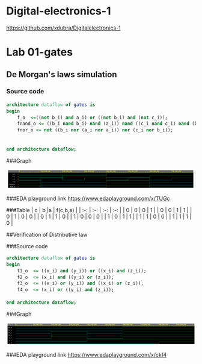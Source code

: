 # Digital-electronics-1
https://github.com/xdubra/Digitalelectronics-1
# Lab 01-gates
## De Morgan's laws simulation
### Source code
```vhdl
architecture dataflow of gates is
begin
    f_o  <=((not b_i) and a_i) or ((not b_i) and (not c_i));
    fnand_o <= ((b_i nand b_i) nand (a_i)) nand ((c_i nand c_i) nand (b_i nand b_i));
    fnor_o <= not ((b_i nor (a_i nor a_i)) nor (c_i nor b_i)); 


end architecture dataflow;
```
###Graph

![Screenshot od EDA Playground](images/Prve.png)

###EDA playground link
https://www.edaplayground.com/x/TUGc

###Table
| c | b |a | f(c,b,a) |
| :-: | :-: | :-: | :-: |
| 0 | 0 | 0 | 1 |
| 0 | 0 | 1 | 1 |
| 0 | 1 | 0 | 0 |
| 0 | 1 | 1 | 0 |
| 1 | 0 | 0 | 0 |
| 1 | 0 | 1 | 1 |
| 1 | 1 | 0 | 0 |
| 1 | 1 | 1 | 0 |

##Verification of Distributive law

###Source code
```vhdl
architecture dataflow of gates is
begin
    f1_o  <= ((x_i) and (y_i)) or ((x_i) and (z_i));
    f2_o  <= (x_i) and ((y_i) or (z_i));
    f3_o  <= ((x_i) or (y_i)) and ((x_i) or (z_i));
    f4_o  <= (x_i) or ((y_i) and (z_i));

end architecture dataflow;
```
###Graph

![Screenshot od EDA Playground](images/Druhe.png)

###EDA playground link
https://www.edaplayground.com/x/ckf4
